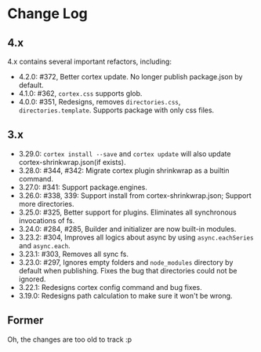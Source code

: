 # Change Log

## 4.x

4.x contains several important refactors, including:

<!-- - 4.1.0: Removes `config.server_mode`, and uses `fs.link` to the server root. -->
- 4.2.0: #372, Better cortex update. No longer publish package.json by default.
- 4.1.0: #362, `cortex.css` supports glob.
- 4.0.0: #351, Redesigns, removes `directories.css`, `directories.template`. Supports package with only css files.

## 3.x

- 3.29.0: `cortex install --save` and `cortex update` will also update cortex-shrinkwrap.json(if exists).
- 3.28.0: #344, #342: Migrate cortex plugin shrinkwrap as a builtin command.
- 3.27.0: #341: Support package.engines.
- 3.26.0: #338, 339: Support install from cortex-shrinkwrap.json; Support more directories.
- 3.25.0: #325, Better support for plugins. Eliminates all synchronous invocations of fs.
- 3.24.0: #284, #285, Builder and initializer are now built-in modules.
- 3.23.2: #304, Improves all logics about async by using `async.eachSeries` and `async.each`.
- 3.23.1: #303, Removes all sync fs.
- 3.23.0: #297, Ignores empty folders and `node_modules` directory by default when publishing. Fixes the bug that directories could not be ignored.
- 3.22.1: Redesigns cortex config command and bug fixes.
- 3.19.0: Redesigns path calculation to make sure it won't be wrong.


## Former

Oh, the changes are too old to track :p

